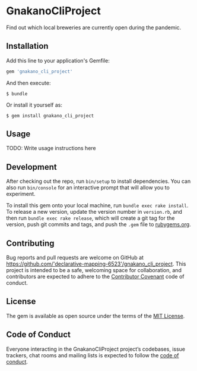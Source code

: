 # GnakanoCliProject

Find out which local breweries are currently open during the pandemic.

## Installation

Add this line to your application's Gemfile:

```ruby
gem 'gnakano_cli_project'
```

And then execute:

    $ bundle

Or install it yourself as:

    $ gem install gnakano_cli_project

## Usage

TODO: Write usage instructions here

## Development

After checking out the repo, run `bin/setup` to install dependencies. You can also run `bin/console` for an interactive prompt that will allow you to experiment.

To install this gem onto your local machine, run `bundle exec rake install`. To release a new version, update the version number in `version.rb`, and then run `bundle exec rake release`, which will create a git tag for the version, push git commits and tags, and push the `.gem` file to [rubygems.org](https://rubygems.org).

## Contributing

Bug reports and pull requests are welcome on GitHub at https://github.com/'declarative-mapping-6523'/gnakano_cli_project. This project is intended to be a safe, welcoming space for collaboration, and contributors are expected to adhere to the [Contributor Covenant](http://contributor-covenant.org) code of conduct.

## License

The gem is available as open source under the terms of the [MIT License](https://opensource.org/licenses/MIT).

## Code of Conduct

Everyone interacting in the GnakanoCliProject project’s codebases, issue trackers, chat rooms and mailing lists is expected to follow the [code of conduct](https://github.com/'declarative-mapping-6523'/gnakano_cli_project/blob/master/CODE_OF_CONDUCT.md).
